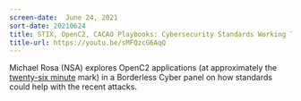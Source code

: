 ```yaml
---
screen-date:  June 24, 2021
sort-date: 20210624
title: STIX, OpenC2, CACAO Playbooks: Cybersecurity Standards Working Together To Tackle Recent String of High-Profile Hacks (video)
title-url: https://youtu.be/sMFQzcG6AqQ
---
```


Michael Rosa (NSA) explores OpenC2 applications (at approximately
the <a rel="noopener noreferrer" target="_blank"
href="https://youtu.be/sMFQzcG6AqQ"> twenty-six minute</a> mark)
in a Borderless Cyber panel on how standards could help with the
recent attacks.